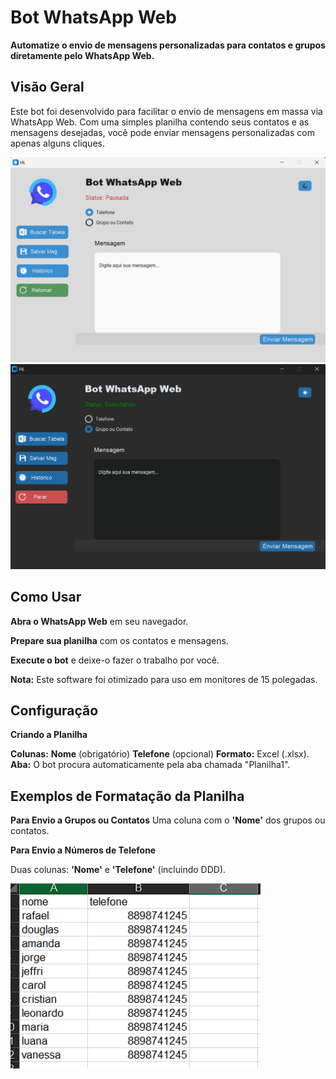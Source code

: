 
# Bot WhatsApp Web

**Automatize o envio de mensagens personalizadas para contatos e grupos diretamente pelo WhatsApp Web.**

## Visão Geral

Este bot foi desenvolvido para facilitar o envio de mensagens em massa via WhatsApp Web. Com uma simples planilha contendo seus contatos e as mensagens desejadas, você pode enviar mensagens personalizadas com apenas alguns cliques.


<img src="https://github.com/HugoLeandro/Bot-WhatsApp/blob/main/imagens/tela_light.png" width=800/>
<img src="https://github.com/HugoLeandro/Bot-WhatsApp/blob/main/imagens/tela_dark.png" width=800/>

## Como Usar

**Abra o WhatsApp Web** em seu navegador.

**Prepare sua planilha** com os contatos e mensagens.

**Execute o bot** e deixe-o fazer o trabalho por você.

**Nota:** Este software foi otimizado para uso em monitores de 15 polegadas.

## Configuração

**Criando a Planilha**

**Colunas:**
**Nome** (obrigatório)
**Telefone** (opcional)
**Formato:** Excel (.xlsx).
**Aba:** O bot procura automaticamente pela aba chamada "Planilha1".

## Exemplos de Formatação da Planilha

**Para Envio a Grupos ou Contatos**
Uma coluna com o **'Nome'** dos grupos ou contatos.

**Para Envio a Números de Telefone**

Duas colunas: **'Nome'** e **'Telefone'** (incluindo DDD).


<img src="https://github.com/HugoLeandro/Bot-WhatsApp/blob/main/imagens/excel_tl.png" width=400/>









